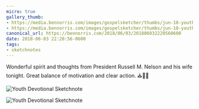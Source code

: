 ```yaml
---
micro: true
gallery_thumb:
- https://media.bennorris.com/images/gospelsketcher/thumbs/jun-18-youth-devotional-01.jpg
- https://media.bennorris.com/images/gospelsketcher/thumbs/jun-18-youth-devotional-02.jpg
canonical_url: https://bennorris.com/2018/06/03/201806032220560600
date: 2018-06-03 22:20:56-0600
tags:
- sketchnotes
---
```


Wonderful spirit and thoughts from President Russell M. Nelson and his wife tonight. Great balance of motivation and clear action. ⛪️✍🏼

![Youth Devotional Sketchnote](https://media.bennorris.com/images/gospelsketcher/general/jun-18-youth-devotional-01.jpg)

![Youth Devotional Sketchnote](https://media.bennorris.com/images/gospelsketcher/general/jun-18-youth-devotional-02.jpg)
